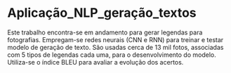 # Aplicação_NLP_geração_textos
Este trabalho encontra-se em andamento para gerar legendas para fotografias.
Empregam-se redes neurais (CNN e RNN) para treinar e testar modelo de geração de texto.
São usadas cerca de 13 mil fotos, associadas com 5 tipos de legendas cada uma, para o desenvolvimento do modelo.
Utiliza-se o índice BLEU para avaliar a evolução dos acertos.
